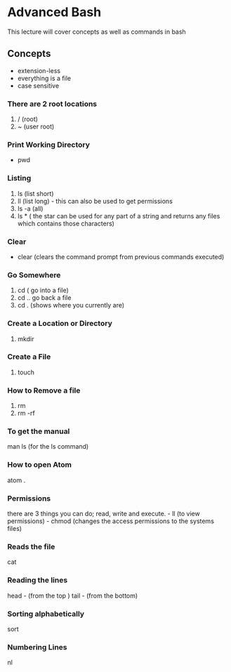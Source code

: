 # Advanced Bash

This lecture will cover concepts as well as commands in bash

## Concepts

- extension-less
- everything is a file
- case sensitive

### There are 2 root locations
1. / (root)
2. ~ (user root)

### Print Working Directory
- pwd

### Listing

1. ls (list short)
2. ll (list long) - this can also be used to get permissions
3. ls -a (all)
4. ls * ( the star can be used for any part of a string and returns any files which contains those characters)

### Clear
- clear (clears the command prompt from previous commands executed)

### Go Somewhere
1. cd ( go into a file)
2. cd .. go back a file
3. cd . (shows where you currently are)

### Create a Location or Directory
1. mkdir

### Create a File
1. touch

### How to Remove a file
1. rm
2. rm -rf

### To get the manual
man ls (for the ls command)

### How to open Atom
atom .

### Permissions
 there are 3 things you can do; read, write and execute.
    - ll (to view permissions)
    - chmod (changes the access permissions to the systems files)


### Reads the file
cat

### Reading the lines
head - <number of lines> (from the top )
tail - <number of lines> (from the bottom)

### Sorting alphabetically
sort

### Numbering Lines
nl <file name>
